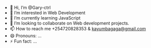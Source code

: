 - 👋 Hi, I’m @Gary-ctrl
- 👀 I’m interested in Web Development
- 🌱 I’m currently learning JavaScript
- 💞️ I’m looking to collaborate on Web development projects.
- 📫 How to reach me +254720828353 & kayumbagaga@gmail.com
- 😄 Pronouns: ...
- ⚡ Fun fact: ...

<!---
Gary-crtl/Gary-crtl is a ✨ special ✨ repository because its `README.md` (this file) appears on your GitHub profile.
You can click the Preview link to take a look at your changes.
--->
